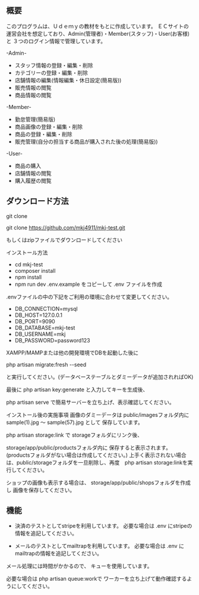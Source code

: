 ## 概要

このプログラムは、Ｕｄｅｍｙの教材をもとに作成しています。
ＥＣサイトの運営会社を想定しており、Admin(管理者)・Member(スタッフ)・User(お客様)と
３つのログイン情報で管理しています。

-Admin-

 - スタッフ情報の登録・編集・削除
 - カテゴリーの登録・編集・削除
 - 店舗情報の編集(情報編集・休日設定(簡易版))
 - 販売情報の閲覧
 - 商品情報の閲覧

-Member-

 - 勤怠管理(簡易版)
 - 商品画像の登録・編集・削除
 - 商品の登録・編集・削除
 - 販売管理(自分の担当する商品が購入された後の処理(簡易版))

-User-

 - 商品の購入
 - 店舗情報の閲覧
 - 購入履歴の閲覧

## ダウンロード方法
git clone

git clone https://github.com/mkj4911/mkj-test.git

もしくはzipファイルでダウンロードしてください

インストール方法
- cd mkj-test
- composer install
- npm install
- npm run dev
.env.example をコピーして .env ファイルを作成

.envファイルの中の下記をご利用の環境に合わせて変更してください。

- DB_CONNECTION=mysql
- DB_HOST=127.0.0.1
- DB_PORT=9090
- DB_DATABASE=mkj-test
- DB_USERNAME=mkj
- DB_PASSWORD=password123

XAMPP/MAMPまたは他の開発環境でDBを起動した後に

php artisan migrate:fresh --seed

と実行してください。(データベーステーブルとダミーデータが追加されればOK)

最後に php artisan key:generate と入力してキーを生成後、

php artisan serve で簡易サーバーを立ち上げ、表示確認してください。

インストール後の実施事項
画像のダミーデータは public/imagesフォルダ内に sample(1).jpg 〜 sample(57).jpg として 保存しています。

php artisan storage:link で storageフォルダにリンク後、

storage/app/public/productsフォルダ内に 保存すると表示されます。 (productsフォルダがない場合は作成してください。)
上手く表示されない場合は、public/storageフォルダを一旦削除し、再度　php artisan storage:linkを実行してください。

ショップの画像も表示する場合は、 storage/app/public/shopsフォルダを作成し 画像を保存してください。

## 機能

- 決済のテストとしてstripeを利用しています。 必要な場合は .env にstripeの情報を追記してください。


- メールのテストとしてmailtrapを利用しています。 必要な場合は .env にmailtrapの情報を追記してください。

メール処理には時間がかかるので、 キューを使用しています。

必要な場合は php artisan queue:workで ワーカーを立ち上げて動作確認するようにしてください。